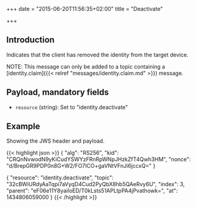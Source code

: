 +++
date = "2015-06-20T11:56:35+02:00"
title = "Deactivate"

+++

## Introduction

Indicates that the client has removed the identity from the target device.

NOTE: This message can only be added to a topic containing a
      [identity.claim]({{< relref "messages/identity.claim.md" >}})
      message.

## Payload, mandatory fields

* `resource` (string): Set to "identity.deactivate"

## Example

Showing the JWS header and payload.

{{< highlight json >}}
{
  "alg": "RS256",
  "kid": "CRQnNvwodN9yKiCudYSWYzFRnRpWNpJHzkZfT4Qwh3HM",
  "nonce": "d/BrepGR9PDP0n8G+W2/FO7ICO+gaVNtVFnJi6jccxQ="
}

{
  "resource": "identity.deactivate",
  "topic": "32cBWiURdyAaTqpi7aVyqD4Cud2PyQbX8hb5QAeRvy6U",
  "index": 3,
  "parent": "eF06e11Y8yaiIoED/T0kLsts51APLtpPA4jPvathowk=",
  "at": 1434806059000
}
{{< /highlight >}}
